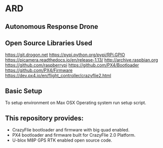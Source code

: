 # ARD
## Autonomous Response Drone

## Open Source Libraries Used
https://git.drogon.net
https://pypi.python.org/pypi/RPi.GPIO
https://picamera.readthedocs.io/en/release-1.13/
http://archive.raspbian.org
https://github.com/raspberrypi
https://github.com/PX4/Bootloader
https://github.com/PX4/Firmware
https://dev.px4.io/en/flight_controller/crazyflie2.html

## Basic Setup
To setup environment on Max OSX Operating system run setup script.


## This repository provides:
* CrazyFlie bootloader and firmware with big quad enabled.
* PX4 bootloader and firmware built for CrazyFlie 2.0 Platform.
* U-blox M8P GPS RTK enabled open source code.